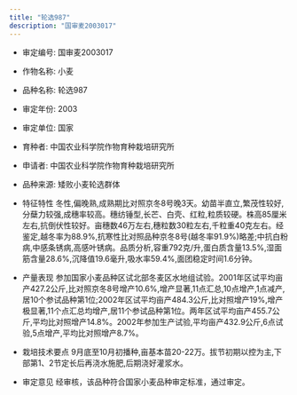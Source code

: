 ```yaml
---
title: "轮选987"
description: "国审麦2003017"
---
```

* 审定编号:  国审麦2003017

*  作物名称:  小麦

*  品种名称:  轮选987

*  审定年份:  2003

*  审定单位:  国家

* 育种者:  中国农业科学院作物育种栽培研究所

*  申请者:  中国农业科学院作物育种栽培研究所

*  品种来源:  矮败小麦轮选群体

*  特征特性
冬性,偏晚熟,成熟期比对照京冬8号晚3天。幼苗半直立,繁茂性较好,分蘖力较强,成穗率较高。穗纺锤型,长芒、白壳、红粒,粒质较硬。株高85厘米左右,抗倒伏性较好。亩穗数46万左右,穗粒数30粒左右,千粒重40克左右。经鉴定,越冬率为88.9%,抗寒性比对照品种京冬8号(越冬率91.9%)略差;中抗白粉病,中感条锈病,高感叶锈病。品质分析,容重792克/升,蛋白质含量13.5%,湿面筋含量28.6%,沉降值19.6毫升,吸水率59.4%,面团稳定时间1.6分钟。

*  产量表现
参加国家小麦品种区试北部冬麦区水地组试验。2001年区试平均亩产427.2公斤,比对照京冬8号增产10.6%,增产显著,11点汇总,10点增产,1点减产,居10个参试品种第1位;2002年区试平均亩产484.3公斤,比对照增产19%,增产极显著,11个点汇总均增产,居11个参试品种第1位。两年区试平均亩产455.7公斤,平均比对照增产14.8%。2002年参加生产试验,平均亩产432.9公斤,6点试验,5点增产,平均比对照增产8.7%。

*  栽培技术要点
9月底至10月初播种,亩基本苗20-22万。拔节初期以控为主,下部第1、2节定长后再浇水施肥,后期浇好灌浆水。

*  审定意见
经审核，该品种符合国家小麦品种审定标准，通过审定。
